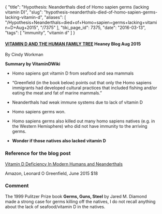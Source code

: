 {
    "title": "Hypothesis: Neanderthals died of Homo sapien germs (lacking vitamin D)",
    "slug": "hypothesis-neanderthals-died-of-homo-sapien-germs-lacking-vitamin-d",
    "aliases": [
        "/Hypothesis+Neanderthals+died+of+Homo+sapien+germs+lacking+vitamin+D+Aug+2015",
        "/7375"
    ],
    "tiki_page_id": 7375,
    "date": "2016-03-13",
    "tags": [
        "immunity",
        "vitamin d"
    ]
}


#### [VITAMIN D AND THE HUMAN FAMILY TREE](http://blogs.creighton.edu/heaney/2015/08/11/vitamin-d-and-the-human-family-tree/)  Heaney Blog Aug 2015

By Cindy Workman

 **Summary by VitaminDWiki** 

* Homo sapiens got vitamin D from seafood and sea mammals

* “Greenfield (in the book below) points out that only the Homo sapiens immigrants had developed cultural practices that included fishing and/or eating the meat and fat of marine mammals.”

* Neanderthals had weak immune systems due to lack of vitamin D

* Homo sapiens germs won.

* Homo sapiens germs also killed out many homo sapiens natives (e.g. in the Western Hemisphere) who did not have immunity to the arriving germs.  

*  **Wonder if those natives also lacked vitamin D** 

### Reference for the blog post

[Vitamin D Deficiency In Modern Humans and Neanderthals](http://www.amazon.com/Vitamin-Deficiency-Modern-Humans-Neanderthals/dp/1478751975/ref=sr_1_1?ie=UTF8&qid=1457873839&sr=8-1&keywords=Vitamin+D+Deficiency+in+Modern+Humans+and+Neanderthals) 

Amazon, Leonard O Greenfield, June 2015  $18

### Comment

The 1999 Pulitzer Prize book  **Germs, Guns, Steel**  by  Jared M. Diamond made a strong case for germs killing off the natives,  I do not recall anything about the lack of seafood/vitamin D in the natives.